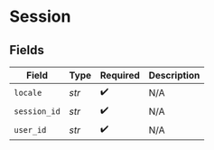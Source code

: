 # Session


## Fields

| Field              | Type               | Required           | Description        |
| ------------------ | ------------------ | ------------------ | ------------------ |
| `locale`           | *str*              | :heavy_check_mark: | N/A                |
| `session_id`       | *str*              | :heavy_check_mark: | N/A                |
| `user_id`          | *str*              | :heavy_check_mark: | N/A                |